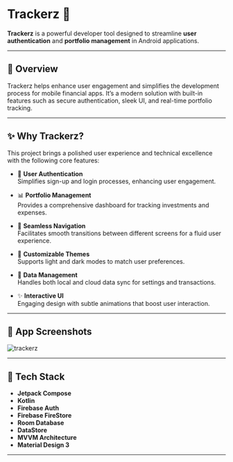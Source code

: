 # Trackerz 🚀

**Trackerz** is a powerful developer tool designed to streamline **user authentication** and **portfolio management** in Android applications.

---

## 📌 Overview

Trackerz helps enhance user engagement and simplifies the development process for mobile financial apps. It’s a modern solution with built-in features such as secure authentication, sleek UI, and real-time portfolio tracking.

---

## ✨ Why Trackerz?

This project brings a polished user experience and technical excellence with the following core features:

- 🎨 **User Authentication**  
  Simplifies sign-up and login processes, enhancing user engagement.

- 📊 **Portfolio Management**  
  Provides a comprehensive dashboard for tracking investments and expenses.

- 🧭 **Seamless Navigation**  
  Facilitates smooth transitions between different screens for a fluid user experience.

- 🌈 **Customizable Themes**  
  Supports light and dark modes to match user preferences.

- 🧮 **Data Management**  
  Handles both local and cloud data sync for settings and transactions.

- ✨ **Interactive UI**  
  Engaging design with subtle animations that boost user interaction.

---

## 📱 App Screenshots

![trackerz](https://github.com/user-attachments/assets/3f7c3061-3bbb-4e5d-a964-5ae95dc6ed5d)

---

## 🚧 Tech Stack

- **Jetpack Compose**
- **Kotlin**
- **Firebase Auth**
- **Firebase FireStore**
- **Room Database**
- **DataStore**
- **MVVM Architecture**
- **Material Design 3**

---
